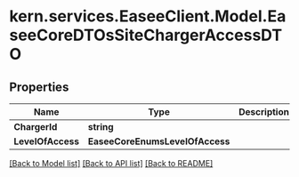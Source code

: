 # kern.services.EaseeClient.Model.EaseeCoreDTOsSiteChargerAccessDTO

## Properties

Name | Type | Description | Notes
------------ | ------------- | ------------- | -------------
**ChargerId** | **string** |  | [optional] 
**LevelOfAccess** | **EaseeCoreEnumsLevelOfAccess** |  | [optional] 

[[Back to Model list]](../README.md#documentation-for-models) [[Back to API list]](../README.md#documentation-for-api-endpoints) [[Back to README]](../README.md)

